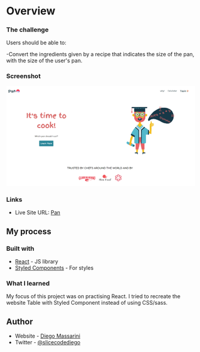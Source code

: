 

# Overview

### The challenge

Users should be able to: 

-Convert the ingredients given by a recipe that indicates the size of the pan, with the size of the user's pan.

### Screenshot

![](src/img/screen.png)

### Links

- Live Site URL: [Pan](https://pan-wich-pan.netlify.app/)

## My process

### Built with

- [React](https://reactjs.org/) - JS library
- [Styled Components](https://styled-components.com/) - For styles


### What I learned
My focus of this project was on practising React.
I tried to recreate the website Table with Styled Component instead of using CSS/sass.


## Author

- Website - [Diego Massarini](https://diego-slicecode.dev/)
- Twitter - [@slicecodediego](https://twitter.com/slicecodediego)

